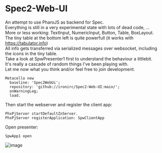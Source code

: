 # Spec2-Web-UI
An attempt to use PharoJS as backend for Spec.  
Everything is still in a very experimental state with lots of dead code, ...  
More or less working: TextInput, NumericInput, Button, Table, BoxLayout.  
The tiny table at the bottom left is quite powerfull (it works with https://tabulator.info)  
All info gets transferred via serialized messages over websocket, including the icons in the tiny table.  
Take a look at SpwPresenter1 first to understand the behaviour a littlebit.  
It's really a cascade of random things I've been playing with.  
Let me now what you think and/or feel free to join development.  

```Smalltalk
Metacello new
  baseline: 'Spec2WebUi';
  repository: 'github://ironirc/Spec2-Web-UI:main/';
  onWarningLog;
  load.
```

Then start the webserver and register the client app:
```Smalltalk
PhxPjServer startDefaultZnServer.
PhxPjServer registerApplication: SpwClientApp
```

Open presenter:
```Smalltalk
SpwApp1 open
```

![image](https://github.com/ironirc/Spec-PharoJS/assets/10418880/11344b9f-fede-4046-89a8-7043135ae00b)
